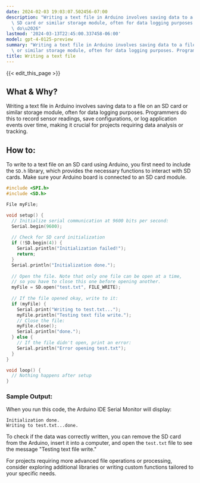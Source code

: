 ```yaml
---
date: 2024-02-03 19:03:07.502456-07:00
description: "Writing a text file in Arduino involves saving data to a file on an\
  \ SD card or similar storage module, often for data logging purposes. Programmers\
  \ do\u2026"
lastmod: '2024-03-13T22:45:00.337458-06:00'
model: gpt-4-0125-preview
summary: "Writing a text file in Arduino involves saving data to a file on an SD card\
  \ or similar storage module, often for data logging purposes. Programmers do\u2026"
title: Writing a text file
---
```


{{< edit_this_page >}}

## What & Why?
Writing a text file in Arduino involves saving data to a file on an SD card or similar storage module, often for data logging purposes. Programmers do this to record sensor readings, save configurations, or log application events over time, making it crucial for projects requiring data analysis or tracking.

## How to:
To write to a text file on an SD card using Arduino, you first need to include the `SD.h` library, which provides the necessary functions to interact with SD cards. Make sure your Arduino board is connected to an SD card module.

```cpp
#include <SPI.h>
#include <SD.h>

File myFile;

void setup() {
  // Initialize serial communication at 9600 bits per second:
  Serial.begin(9600);
  
  // Check for SD card initialization
  if (!SD.begin(4)) {
    Serial.println("Initialization failed!");
    return;
  }
  Serial.println("Initialization done.");
  
  // Open the file. Note that only one file can be open at a time,
  // so you have to close this one before opening another.
  myFile = SD.open("test.txt", FILE_WRITE);
  
  // If the file opened okay, write to it:
  if (myFile) {
    Serial.print("Writing to test.txt...");
    myFile.println("Testing text file write.");
    // Close the file:
    myFile.close();
    Serial.println("done.");
  } else {
    // If the file didn't open, print an error:
    Serial.println("Error opening test.txt");
  }
}

void loop() {
  // Nothing happens after setup
}
```

### Sample Output:
When you run this code, the Arduino IDE Serial Monitor will display:
```
Initialization done.
Writing to test.txt...done.
```
To check if the data was correctly written, you can remove the SD card from the Arduino, insert it into a computer, and open the `test.txt` file to see the message "Testing text file write."

For projects requiring more advanced file operations or processing, consider exploring additional libraries or writing custom functions tailored to your specific needs.
